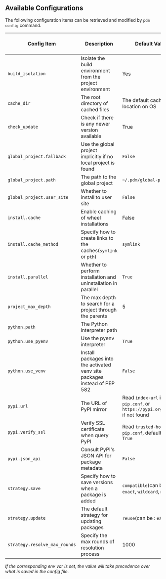 ## Available Configurations

The following configuration items can be retrieved and modified by `pdm config` command.

| Config Item                   | Description                                                               | Default Value                                                             | Available in Project | Env var                  |
| ----------------------------- | ------------------------------------------------------------------------- | ------------------------------------------------------------------------- | -------------------- | ------------------------ |
| `build_isolation`             | Isolate the build environment from the project environment                | Yes                                                                       | True                 | `PDM_BUILD_ISOLATION`    |
| `cache_dir`                   | The root directory of cached files                                        | The default cache location on OS                                          | No                   |                          |
| `check_update`                | Check if there is any newer version available                             | True                                                                      | No                   |                          |
| `global_project.fallback`     | Use the global project implicitly if no local project is found            | `False`                                                                   | No                   |                          |
| `global_project.path`         | The path to the global project                                            | `~/.pdm/global-project`                                                   | No                   |                          |
| `global_project.user_site`    | Whether to install to user site                                            | `False`                                                                   | No                   |                          |
| `install.cache`               | Enable caching of wheel installations                                     | False                                                                     | Yes                  |                          |
| `install.cache_method`        | Specify how to create links to the caches(`symlink` or `pth`)             | `symlink`                                                                 | Yes                  |                          |
| `install.parallel`            | Whether to perform installation and uninstallation in parallel            | `True`                                                                    | Yes                  | `PDM_PARALLEL_INSTALL`   |
| `project_max_depth`           | The max depth to search for a project through the parents                 | 5                                                                         | No                   | `PDM_PROJECT_MAX_DEPTH`  |
| `python.path`                 | The Python interpreter path                                               |                                                                           | Yes                  | `PDM_PYTHON`             |
| `python.use_pyenv`            | Use the pyenv interpreter                                                 | `True`                                                                    | Yes                  |                          |
| `python.use_venv`             | Install packages into the activated venv site packages instead of PEP 582 | `False`                                                                   | Yes                  | `PDM_USE_VENV`           |
| `pypi.url`                    | The URL of PyPI mirror                                                    | Read `index-url` in `pip.conf`, or `https://pypi.org/simple` if not found | Yes                  | `PDM_PYPI_URL`           |
| `pypi.verify_ssl`             | Verify SSL certificate when query PyPI                                    | Read `trusted-hosts` in `pip.conf`, defaults to `True`                    | Yes                  |                          |
| `pypi.json_api`               | Consult PyPI's JSON API for package metadata                              | `False`                                                                   | Yes                  | `PDM_PYPI_JSON_API`      |
| `strategy.save`               | Specify how to save versions when a package is added                      | `compatible`(can be: `exact`, `wildcard`, `minimum`)                      | Yes                  |                          |
| `strategy.update`             | The default strategy for updating packages                                | `reuse`(can be : `eager`)                                                 | Yes                  |                          |
| `strategy.resolve_max_rounds` | Specify the max rounds of resolution process                              | 1000                                                                      | Yes                  | `PDM_RESOLVE_MAX_ROUNDS` |

_If the corresponding env var is set, the value will take precedence over what is saved in the config file._
